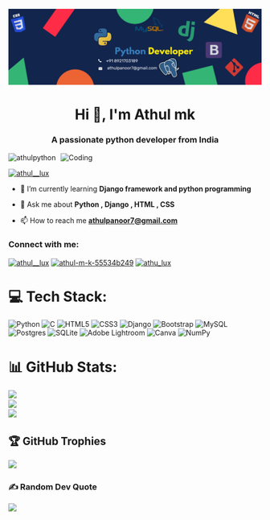 
[![MasterHead](https://raw.githubusercontent.com/athulpython/athulpython/255f366dd5cdfc8e5d6d91cc780dee28f2628c2e/Python%20Developer%20(1).png)]()
<h1 align="center">Hi 👋, I'm Athul mk</h1>
<h3 align="center">A passionate python developer from India</h3>
<img align="right" alt="Coding" width="400" src="https://www.sarvika.com/wp-content/uploads/2021/03/Backend-Developer-Python-GIF-Dribble.gif">

<p align="left"> <img src="https://komarev.com/ghpvc/?username=athulpython&label=Profile%20views&color=0e75b6&style=flat" alt="athulpython" /> </p>

<p align="left"> <a href="https://twitter.com/athul__lux" target="blank"><img src="https://img.shields.io/twitter/follow/athul__lux?logo=twitter&style=for-the-badge" alt="athul__lux" /></a> </p>

- 🌱 I’m currently learning **Django framework and python programming**

- 💬 Ask me about **Python , Django , HTML , CSS**

- 📫 How to reach me **athulpanoor7@gmail.com**

<h3 align="left">Connect with me:</h3>
<p align="left">
<a href="https://twitter.com/athul__lux" target="blank"><img align="center" src="https://raw.githubusercontent.com/rahuldkjain/github-profile-readme-generator/master/src/images/icons/Social/twitter.svg" alt="athul__lux" height="30" width="40" /></a>
<a href="https://linkedin.com/in/athul-m-k-55534b249" target="blank"><img align="center" src="https://raw.githubusercontent.com/rahuldkjain/github-profile-readme-generator/master/src/images/icons/Social/linked-in-alt.svg" alt="athul-m-k-55534b249" height="30" width="40" /></a>
<a href="https://instagram.com/athu_lux" target="blank"><img align="center" src="https://raw.githubusercontent.com/rahuldkjain/github-profile-readme-generator/master/src/images/icons/Social/instagram.svg" alt="athu_lux" height="30" width="40" /></a>
</p>


# 💻 Tech Stack:
![Python](https://img.shields.io/badge/python-3670A0?style=for-the-badge&logo=python&logoColor=ffdd54) ![C](https://img.shields.io/badge/c-%2300599C.svg?style=for-the-badge&logo=c&logoColor=white) ![HTML5](https://img.shields.io/badge/html5-%23E34F26.svg?style=for-the-badge&logo=html5&logoColor=white) ![CSS3](https://img.shields.io/badge/css3-%231572B6.svg?style=for-the-badge&logo=css3&logoColor=white) ![Django](https://img.shields.io/badge/django-%23092E20.svg?style=for-the-badge&logo=django&logoColor=white) ![Bootstrap](https://img.shields.io/badge/bootstrap-%23563D7C.svg?style=for-the-badge&logo=bootstrap&logoColor=white) ![MySQL](https://img.shields.io/badge/mysql-%2300f.svg?style=for-the-badge&logo=mysql&logoColor=white) ![Postgres](https://img.shields.io/badge/postgres-%23316192.svg?style=for-the-badge&logo=postgresql&logoColor=white) ![SQLite](https://img.shields.io/badge/sqlite-%2307405e.svg?style=for-the-badge&logo=sqlite&logoColor=white) ![Adobe Lightroom](https://img.shields.io/badge/Adobe%20Lightroom-31A8FF.svg?style=for-the-badge&logo=Adobe%20Lightroom&logoColor=white) ![Canva](https://img.shields.io/badge/Canva-%2300C4CC.svg?style=for-the-badge&logo=Canva&logoColor=white) ![NumPy](https://img.shields.io/badge/numpy-%23013243.svg?style=for-the-badge&logo=numpy&logoColor=white)

# 📊 GitHub Stats:
![](https://github-readme-stats.vercel.app/api?username=athulpython&theme=merko&hide_border=true&include_all_commits=true&count_private=true)<br/>
![](https://github-readme-streak-stats.herokuapp.com/?user=athulpython&theme=merko&hide_border=true)<br/>
![](https://github-readme-stats.vercel.app/api/top-langs/?username=athulpython&theme=merko&hide_border=true&include_all_commits=true&count_private=true&layout=compact)

## 🏆 GitHub Trophies
![](https://github-profile-trophy.vercel.app/?username=athulpython&theme=juicyfresh&no-frame=false&no-bg=false&margin-w=4)

### ✍️ Random Dev Quote
![](https://quotes-github-readme.vercel.app/api?type=horizontal&theme=radical)
